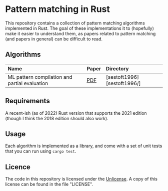 # Pattern matching in Rust

This repository contains a collection of pattern matching algorithms implemented
in Rust. The goal of these implementations it to (hopefully) make it easier to
understand them, as papers related to pattern matching (and papers in general)
can be difficult to read.

## Algorithms

| Name                                          | Paper                        | Directory
|:----------------------------------------------|:-----------------------------|:-----------
| ML pattern compilation and partial evaluation | [PDF](https://citeseerx.ist.psu.edu/viewdoc/summary?doi=10.1.1.48.1363) | [sestoft1996][sestoft1996/] |

## Requirements

A recent-ish (as of 2022) Rust version that supports the 2021 edition (though I
think the 2018 edition should also work).

## Usage

Each algorithm is implemented as a library, and come with a set of unit tests
that you can run using `cargo test`.

## Licence

The code in this repository is licensed under the
[Unlicense](https://unlicense.org/). A copy of this license can be found in the
file "LICENSE".
